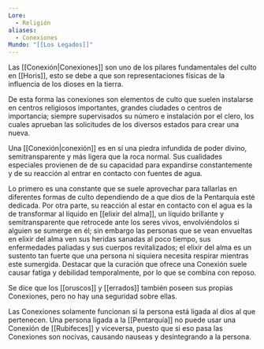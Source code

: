 ```yaml
---
Lore:
  - Religión
aliases:
  - Conexiones
Mundo: "[[Los Legados]]"
---
```

Las [[Conexión|Conexiones]] son uno de los pilares fundamentales del culto en [[Horis]], esto se debe a que son representaciones físicas de la influencia de los dioses en la tierra.

De esta forma las conexiones son elementos de culto que suelen instalarse en centros religiosos importantes, grandes ciudades o centros de importancia; siempre supervisados su número e instalación por el clero, los cuales aprueban las solicitudes de los diversos estados para crear una nueva.

Una [[Conexión|conexión]] es en sí una piedra infundida de poder divino, semitransparente y más ligera que la roca normal. Sus cualidades especiales provienen de de su capacidad para expandirse constantemente y de su reacción al entrar en contacto con fuentes de agua.

Lo primero es una constante que se suele aprovechar para tallarlas en diferentes formas de culto dependiendo de a que dios de la Pentarquía esté dedicada. Por otra parte, su reacción al estar en contacto con el agua es la de transformar al líquido en [[elixir del alma]], un líquido brillante y semitransparente que retrocede ante los seres vivos, envolviéndolos si alguien se sumerge en él; sin embargo las personas que se vean envueltas en elixir del alma ven sus heridas sanadas al poco tiempo, sus enfermedades paliadas y sus cuerpos revitalizados; el elixir del alma es un sustento tan fuerte que una persona ni siquiera necesita respirar mientras este sumergida. Destacar que la curación que ofrece una Conexión suele causar fatiga y debilidad temporalmente, por lo que se combina con reposo. 

Se dice que los [[oruscos]] y [[errados]] también poseen sus propias Conexiones, pero no hay una seguridad sobre ellas.

Las Conexiones solamente funcionan si la persona está ligada al dios al que pertenecen. Una persona ligada a la [[Pentarquía]] no puede usar una Conexión de [[Rubifeces]] y viceversa, puesto que si eso pasa las Conexiones son nocivas, causando nauseas y desintegrando a la persona.